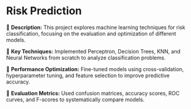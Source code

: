 # Risk Prediction

🔹 **Description:** This project explores machine learning techniques for risk classification, focusing on the evaluation and optimization of different models.

🔹 **Key Techniques:** Implemented Perceptron, Decision Trees, KNN, and Neural Networks from scratch to analyze classification problems.

🔹 **Performance Optimization:** Fine-tuned models using cross-validation, hyperparameter tuning, and feature selection to improve predictive accuracy.

🔹 **Evaluation Metrics:** Used confusion matrices, accuracy scores, ROC curves, and F-scores to systematically compare models.
